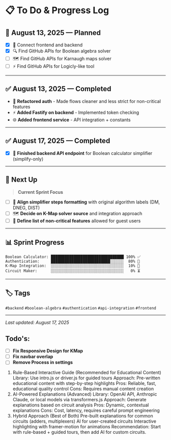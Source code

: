 # 📋 To Do & Progress Log

## 📅 August 13, 2025 — Planned
- [x] 🔗 Connect frontend and backend
- [x] 🔍 Find GitHub APIs for Boolean algebra solver
- [ ] 🗺️ Find GitHub APIs for Karnaugh maps solver
- [ ] ⚡ Find GitHub APIs for Logicly-like tool

---

## ✅ August 13, 2025 — Completed
- 🔐 **Refactored auth** - Made flows cleaner and less strict for non-critical features
- ⚡ **Added Fastify on backend** - Implemented token checking
- 🌐 **Added frontend service** - API integration + constants

---

## ✅ August 17, 2025 — Completed
- [x] 🧮 **Finished backend API endpoint** for Boolean calculator simplifier (simplify-only)

---

## 🎯 Next Up
> **Current Sprint Focus**

- [ ] 🔧 **Align simplifier steps formatting** with original algorithm labels (DM, DNEG, DIST)
- [ ] 🗺️ **Decide on K-Map solver source** and integration approach  
- [ ] 👥 **Define list of non-critical features** allowed for guest users

---

## 📊 Sprint Progress
```
Boolean Calculator: ████████████████████████████████ 100% ✅
Authentication:     ██████████████████████████░░░░░░  80% 🔄
K-Map Integration:  ░░░░░░░░░░░░░░░░░░░░░░░░░░░░░░░░  10% 🔄
Circuit Maker:      ░░░░░░░░░░░░░░░░░░░░░░░░░░░░░░░░   0% ⏳
```

---

## 🏷️ Tags
`#backend` `#boolean-algebra` `#authentication` `#api-integration` `#frontend`

---

*Last updated: August 17, 2025*


## Todo's:
- [ ] **Fix Responsive Design for KMap**
- [ ] **Fix navbar overlap**
- [ ] **Remove Process in settings**

1. Rule-Based Interactive Guide (Recommended for Educational Content)
Library: Use intro.js or driver.js for guided tours
Approach: Pre-written educational content with step-by-step highlights
Pros: Reliable, fast, educational quality control
Cons: Requires manual content creation
2. AI-Powered Explanations (Advanced)
Library: OpenAI API, Anthropic Claude, or local models via transformers.js
Approach: Generate explanations based on circuit analysis
Pros: Dynamic, contextual explanations
Cons: Cost, latency, requires careful prompt engineering
3. Hybrid Approach (Best of Both)
Pre-built explanations for common circuits (adders, multiplexers)
AI for user-created circuits
Interactive highlighting with framer-motion for animations
Recommendation: Start with rule-based + guided tours, then add AI for custom circuits.





